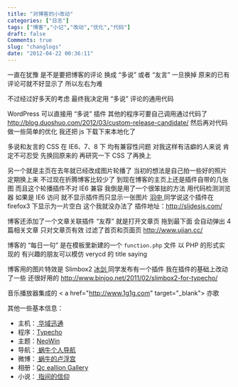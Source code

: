```yaml
---
title: "对博客的小改动"
categories: ["日志"]
tags: ["博客","小记","改动","优化","代码"]
draft: false
Comments: true
slug: "changlogs"
date: "2012-04-22 00:36:11"
---
```


一直在犹豫
是不是要把博客的评论
换成 “多说” 或者 “友言”
一旦换掉
原来的已有评论可就不好显示了
所以左右为难

不过经过好多天的考虑
最终我决定用 “多说” 评论的通用代码

 WordPress 可以直接用 “多说” 插件
其他的程序可要自己调用通过代码了
<a href="http://blog.duoshuo.com/2012/03/custom-release-candidate/" target="_blank">http://blog.duoshuo.com/2012/03/custom-release-candidate/</a>
然后再对代码做一些简单的优化
我还把 js 下载下来本地化了

多说和友言的 CSS 在 IE6、7、8 下
均有兼容性问题
对我这样有洁癖的人来说
肯定不可忍受
先换回原来的
再研究一下 CSS 了再换上

另一个就是主页在去年就已经改成图片轮播了
当初的想法是自己拍一些好的照片
定期换上来
不过现在折腾博客比较少了
到现在博客的主页上还是插件自带的几张图
而且这个轮播插件不对 IE6 兼容
我倒是用了一个很笨拙的方法
用代码检测浏览器
如果是 IE6 访问
就不显示插件而只显示一张图片
<a href="http://www.jzwalk.com" target="_blank"> 羽中 </a > 同学说这个插件在 firefox3 下显示为一片空白
这个我就没办法了
插件地址：<a href="http://slidesjs.com/" target="_blank">http://slidesjs.com/</a>

博客还添加了一个文章关联插件 “友荐”
就是打开文章页
拖到最下面
会自动弹出 4 篇相关文章
只对文章页有效
过滤了首页和页面页
<a href="http://www.ujian.cc/" target="_blank">http://www.ujian.cc/</a>

博客的 “每日一句”
是在模板里新建的一个 `function.php` 文件
以 PHP 的形式实现的
有兴趣的朋友可以模仿 verycd 的 title saying

博客用的图片特效是 Slimbox2
<a href="http://www.binjoo.net/" target="_blank"> 冰剑 </a > 同学发布有一个插件
我在插件的基础上改动了一些
还很好用的
<a href="http://www.binjoo.net/2011/02/slimbox2-for-typecho/" target="_blank">http://www.binjoo.net/2011/02/slimbox2-for-typecho/</a>

音乐播放器集成的 < a href="http://www.1g1g.com" target="_blank"> 亦歌 </a>

其他一些基本信息：
<ul>
    <li>
        主机：<a href="http://www.vosent.com/" target="_blank"> 华域迅通 </a>
    </li>
    <li>
        程序：<a href="http://typecho.org" target="_blank">Typecho</a>
    </li>
    <li>
        主题：<a href="http://www.taiku.net/archives/neowin-for-typecho.html" target="_blank">NeoWin</a>
    </li>
    <li>
        导航：<a href="http://s.eallion.com/" target="_blank"> 蜗牛个人导航 </a>
    </li>
    <li>
        微博：<a href="http://t.eallion.com/" target="_blank"> 蜗牛的卢浮宫 </a>
    </li>
    <li>
        相册：<a href="http://tu.eallion.com/" target="_blank">Qc eallion Gallery</a>
    </li>
    <li>
        小说：<a href="http://book.eallion.com/" target="_blank"> 指间的信仰 </a>
    </li>
</ul>

